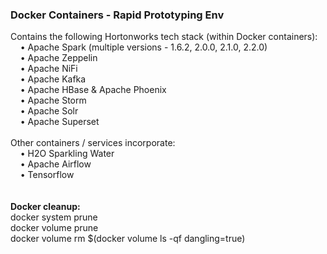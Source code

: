<h3>Docker Containers - Rapid Prototyping Env</h3>
Contains the following Hortonworks tech stack (within Docker containers):
<br>&nbsp;&nbsp;&nbsp;&nbsp;&bull; Apache Spark (multiple versions - 1.6.2, 2.0.0, 2.1.0, 2.2.0)
<br>&nbsp;&nbsp;&nbsp;&nbsp;&bull; Apache Zeppelin
<br>&nbsp;&nbsp;&nbsp;&nbsp;&bull; Apache NiFi
<br>&nbsp;&nbsp;&nbsp;&nbsp;&bull; Apache Kafka
<br>&nbsp;&nbsp;&nbsp;&nbsp;&bull; Apache HBase & Apache Phoenix
<br>&nbsp;&nbsp;&nbsp;&nbsp;&bull; Apache Storm
<br>&nbsp;&nbsp;&nbsp;&nbsp;&bull; Apache Solr
<br>&nbsp;&nbsp;&nbsp;&nbsp;&bull; Apache Superset
<br>
<br>
Other containers / services incorporate:
<br>&nbsp;&nbsp;&nbsp;&nbsp;&bull; H2O Sparkling Water
<br>&nbsp;&nbsp;&nbsp;&nbsp;&bull; Apache Airflow
<br>&nbsp;&nbsp;&nbsp;&nbsp;&bull; Tensorflow
<br>
<br>
<br><b>Docker cleanup:</b>
<br>docker system prune
<br>docker volume prune
<br>docker volume rm $(docker volume ls -qf dangling=true)
<br>
